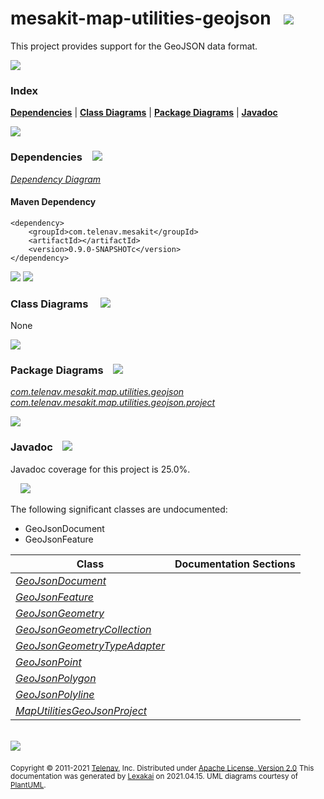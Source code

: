 # mesakit-map-utilities-geojson &nbsp;&nbsp;<img src="https://www.kivakit.org/images/gears-32.png" srcset="https://www.kivakit.org/images/gears-32-2x.png 2x"/>

This project provides support for the GeoJSON data format.

<img src="https://www.kivakit.org/images/horizontal-line-512.png" srcset="https://www.kivakit.org/images/horizontal-line-512-2x.png 2x"/>

### Index



[**Dependencies**](#dependencies) | [**Class Diagrams**](#class-diagrams) | [**Package Diagrams**](#package-diagrams) | [**Javadoc**](#javadoc)

<img src="https://www.kivakit.org/images/horizontal-line-512.png" srcset="https://www.kivakit.org/images/horizontal-line-512-2x.png 2x"/>

### Dependencies <a name="dependencies"></a> &nbsp;&nbsp; <img src="https://www.kivakit.org/images/dependencies-32.png" srcset="https://www.kivakit.org/images/dependencies-32-2x.png 2x"/>

[*Dependency Diagram*](documentation/diagrams/dependencies.svg)

#### Maven Dependency

    <dependency>
        <groupId>com.telenav.mesakit</groupId>
        <artifactId></artifactId>
        <version>0.9.0-SNAPSHOTc</version>
    </dependency>

<img src="https://www.kivakit.org/images/horizontal-line-128.png" srcset="https://www.kivakit.org/images/horizontal-line-128-2x.png 2x"/>

[//]: # (start-user-text)



[//]: # (end-user-text)

<img src="https://www.kivakit.org/images/horizontal-line-128.png" srcset="https://www.kivakit.org/images/horizontal-line-128-2x.png 2x"/>

### Class Diagrams <a name="class-diagrams"></a> &nbsp; &nbsp; <img src="https://www.kivakit.org/images/diagram-32.png" srcset="https://www.kivakit.org/images/diagram-32-2x.png 2x"/>

None

<img src="https://www.kivakit.org/images/horizontal-line-128.png" srcset="https://www.kivakit.org/images/horizontal-line-128-2x.png 2x"/>

### Package Diagrams <a name="package-diagrams"></a> &nbsp;&nbsp; <img src="https://www.kivakit.org/images/box-32.png" srcset="https://www.kivakit.org/images/box-32-2x.png 2x"/>

[*com.telenav.mesakit.map.utilities.geojson*](documentation/diagrams/com.telenav.mesakit.map.utilities.geojson.svg)
[*com.telenav.mesakit.map.utilities.geojson.project*](documentation/diagrams/com.telenav.mesakit.map.utilities.geojson.project.svg)

<img src="https://www.kivakit.org/images/horizontal-line-128.png" srcset="https://www.kivakit.org/images/horizontal-line-128-2x.png 2x"/>

### Javadoc <a name="javadoc"></a> &nbsp;&nbsp; <img src="https://www.kivakit.org/images/books-32.png" srcset="https://www.kivakit.org/images/books-32-2x.png 2x"/>

Javadoc coverage for this project is 25.0%.

&nbsp; &nbsp;  <img src="https://www.kivakit.org/images/meter-30-12.png" srcset="https://www.kivakit.org/images/meter-30-12-2x.png 2x"/>

The following significant classes are undocumented:

- GeoJsonDocument
- GeoJsonFeature

| Class | Documentation Sections |
|---|---|
| [*GeoJsonDocument*](https://telenav.github.io/mesakit-data/javadoc/mesakit.map.utilities.geojson/com/telenav/mesakit/map/utilities/geojson/GeoJsonDocument.html) |  |
| [*GeoJsonFeature*](https://telenav.github.io/mesakit-data/javadoc/mesakit.map.utilities.geojson/com/telenav/mesakit/map/utilities/geojson/GeoJsonFeature.html) |  |
| [*GeoJsonGeometry*](https://telenav.github.io/mesakit-data/javadoc/mesakit.map.utilities.geojson/com/telenav/mesakit/map/utilities/geojson/GeoJsonGeometry.html) |  |
| [*GeoJsonGeometryCollection*](https://telenav.github.io/mesakit-data/javadoc/mesakit.map.utilities.geojson/com/telenav/mesakit/map/utilities/geojson/GeoJsonGeometryCollection.html) |  |
| [*GeoJsonGeometryTypeAdapter*](https://telenav.github.io/mesakit-data/javadoc/mesakit.map.utilities.geojson/com/telenav/mesakit/map/utilities/geojson/GeoJsonGeometryTypeAdapter.html) |  |
| [*GeoJsonPoint*](https://telenav.github.io/mesakit-data/javadoc/mesakit.map.utilities.geojson/com/telenav/mesakit/map/utilities/geojson/GeoJsonPoint.html) |  |
| [*GeoJsonPolygon*](https://telenav.github.io/mesakit-data/javadoc/mesakit.map.utilities.geojson/com/telenav/mesakit/map/utilities/geojson/GeoJsonPolygon.html) |  |
| [*GeoJsonPolyline*](https://telenav.github.io/mesakit-data/javadoc/mesakit.map.utilities.geojson/com/telenav/mesakit/map/utilities/geojson/GeoJsonPolyline.html) |  |
| [*MapUtilitiesGeoJsonProject*](https://telenav.github.io/mesakit-data/javadoc/mesakit.map.utilities.geojson/com/telenav/mesakit/map/utilities/geojson/project/MapUtilitiesGeoJsonProject.html) |  |

[//]: # (start-user-text)



[//]: # (end-user-text)

<br/>

<img src="https://www.kivakit.org/images/horizontal-line-512.png" srcset="https://www.kivakit.org/images/horizontal-line-512-2x.png 2x"/>

<sub>Copyright &#169; 2011-2021 [Telenav](http://telenav.com), Inc. Distributed under [Apache License, Version 2.0](LICENSE)</sub>
<sub>This documentation was generated by [Lexakai](https://github.com/Telenav/lexakai) on 2021.04.15. UML diagrams courtesy
of [PlantUML](http://plantuml.com).</sub>

